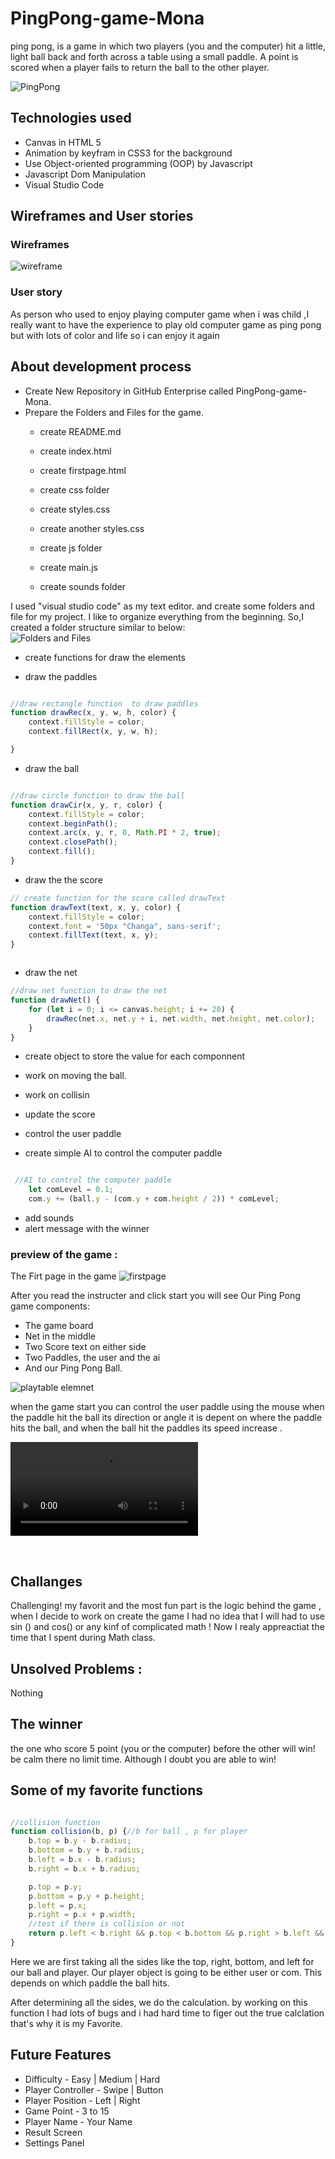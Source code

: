 # PingPong-game-Mona
ping pong, is a game in which two players (you and the computer) hit a little, light ball back and forth across a table using a small paddle. A point is scored when a player fails to return the ball to the other player.

![PingPong](https://upload.wikimedia.org/wikipedia/commons/6/62/Pong_Game_Test2.gif)


## Technologies used
* Canvas in HTML 5
* Animation by keyfram in CSS3 for the background 
* Use Object-oriented programming (OOP) by Javascript 
* Javascript Dom Manipulation
* Visual Studio Code

## Wireframes and User stories
### Wireframes 
![wireframe](https://files.slack.com/files-pri/T0351JZQ0-F01S47LN0R5/img_20210325_205034.jpg)
### User story
As person who used to enjoy playing computer game when i was child ,I really want to have the experience to play old computer game as ping pong but with lots of color and life so i can enjoy it again


## About development process
* Create New Repository in GitHub Enterprise called PingPong-game-Mona.
* Prepare the Folders and Files for the game.
    - create README.md
    - create index.html

    - create firstpage.html
    - create css folder 
    - create styles.css
    - create another styles.css

    - create js folder
    - create main.js
    - create sounds folder 

I used "visual studio code" as my text editor. and create some folders and file for my project.
I like to organize everything from the beginning. So,I created a folder structure similar to below:
<br>
![Folders and Files](https://files.slack.com/files-pri/T0351JZQ0-F01STFU1AM9/image.png)

* create functions for draw the elements 
- draw the paddles 
```javascript 

//draw rectangle function  to draw paddles
function drawRec(x, y, w, h, color) {
    context.fillStyle = color;
    context.fillRect(x, y, w, h);

}

```
- draw the ball 
```javascript 

//draw circle function to draw the ball
function drawCir(x, y, r, color) {
    context.fillStyle = color;
    context.beginPath();
    context.arc(x, y, r, 0, Math.PI * 2, true);
    context.closePath();
    context.fill();
}


```
- draw the the score 
```javascript 
// create function for the score called drawText
function drawText(text, x, y, color) {
    context.fillStyle = color;
    context.font = '50px "Changa", sans-serif';
    context.fillText(text, x, y);
}



```
- draw the net
```javascript 
//draw net function to draw the net
function drawNet() {
    for (let i = 0; i <= canvas.height; i += 20) {
        drawRec(net.x, net.y + i, net.width, net.height, net.color);
    }
}


```
* create object to store the value for each componnent

* work on moving the ball.
* work on collisin 
* update the score 
* control the user paddle 
* create simple AI to control the computer paddle


```javascript 

 //AI to control the computer paddle 
    let comLevel = 0.1;
    com.y += (ball.y - (com.y + com.height / 2)) * comLevel;


```

* add sounds 
* alert message with the winner




### preview of the game : 
The Firt page in the game 
![firstpage](https://files.slack.com/files-pri/T0351JZQ0-F01STM31351/vid-20210329-wa0008.gif)


After you read the instructer and click start  you will see Our Ping Pong game  components:

* The game board
* Net in the middle
* Two Score text on either side
* Two Paddles, the user and the ai
* And our Ping Pong Ball.



![playtable elemnet](https://files.slack.com/files-pri/T0351JZQ0-F01TH821E72/playrable_-_copy.png)



when the game start you can control the user paddle using the mouse when the paddle hit the ball its direction or angle it is depent on where  the paddle hits the ball, and  when the ball hit the paddles its speed increase .



![preview of the game ](https://ga-students.slack.com/files/U01MWHV3VFG/F01SCD8D2SK/ping_pong_game_-_google_chrome_2021-03-30_12-08-12.mp4)





![]()
![]()
![]()




## Challanges
Challenging! my favorit  and the most fun part is the logic behind the game , when I decide to work on create the game I had no idea that I will had to use sin () and cos() or any kinf of complicated math !  Now I realy appreactiat the time that I spent during Math class.

## Unsolved Problems :
Nothing 


## The winner
the one who score 5 point (you or the computer) before the other will win! be calm there no limit time. Although I doubt you are able to win!

## Some of my favorite functions



```javascript 

//collision function
function collision(b, p) {//b for ball , p for player
    b.top = b.y - b.radius;
    b.bottom = b.y + b.radius;
    b.left = b.x - b.radius;
    b.right = b.x + b.radius;

    p.top = p.y;
    p.bottom = p.y + p.height;
    p.left = p.x;
    p.right = p.x + p.width;
    //test if there is collision or not
    return p.left < b.right && p.top < b.bottom && p.right > b.left && p.bottom > b.top;
}


```
Here we are first taking all the sides like the top, right, bottom, and left for our ball and player. Our player object is going to be either user or com. This depends on which paddle the ball hits.

After determining all the sides, we do the calculation. by working on this function I had lots of bugs and i had hard time to figer out the true calclation that's why it is my Favorite.
## Future Features
* Difficulty - Easy | Medium | Hard
* Player Controller - Swipe | Button
* Player Position - Left | Right
* Game Point - 3 to 15
* Player Name - Your Name
* Result Screen
* Settings Panel

